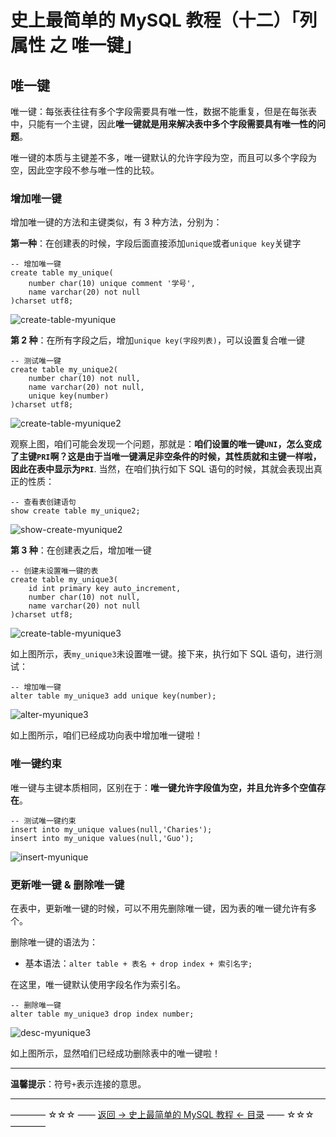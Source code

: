 # 史上最简单的 MySQL 教程（十二）「列属性 之 唯一键」

## 唯一键

唯一键：每张表往往有多个字段需要具有唯一性，数据不能重复，但是在每张表中，只能有一个主键，因此**唯一键就是用来解决表中多个字段需要具有唯一性的问题**。

唯一键的本质与主键差不多，唯一键默认的允许字段为空，而且可以多个字段为空，因此空字段不参与唯一性的比较。

### 增加唯一键

增加唯一键的方法和主键类似，有 3 种方法，分别为：

**第一种**：在创建表的时候，字段后面直接添加`unique`或者`unique key`关键字

```
-- 增加唯一键
create table my_unique(
	number char(10) unique comment '学号',
	name varchar(20) not null
)charset utf8;
```
![create-table-myunique](https://github.com/guobinhit/mysql-tutorial/blob/master/images/uniquekey/create-table-myunique.png)

**第 2 种**：在所有字段之后，增加`unique key(字段列表)`，可以设置复合唯一键

```
-- 测试唯一键
create table my_unique2(
	number char(10) not null,
	name varchar(20) not null,
	unique key(number)	
)charset utf8;
```
![create-table-myunique2](https://github.com/guobinhit/mysql-tutorial/blob/master/images/uniquekey/create-table-myunique2.png)

观察上图，咱们可能会发现一个问题，那就是：**咱们设置的唯一键`UNI`，怎么变成了主键`PRI`啊？这是由于当唯一键满足非空条件的时候，其性质就和主键一样啦，因此在表中显示为`PRI`**. 当然，在咱们执行如下 SQL 语句的时候，其就会表现出真正的性质：

```
-- 查看表创建语句
show create table my_unique2;
```
![show-create-myunique2](https://github.com/guobinhit/mysql-tutorial/blob/master/images/uniquekey/show-create-myunique2.png)

**第 3 种**：在创建表之后，增加唯一键

```
-- 创建未设置唯一键的表
create table my_unique3(
	id int primary key auto_increment,
	number char(10) not null,
	name varchar(20) not null
)charset utf8;
```

![create-table-myunique3](https://github.com/guobinhit/mysql-tutorial/blob/master/images/uniquekey/create-table-myunique3.png)

如上图所示，表`my_unique3`未设置唯一键。接下来，执行如下 SQL 语句，进行测试：

```
-- 增加唯一键
alter table my_unique3 add unique key(number);
```
![alter-myunique3](https://github.com/guobinhit/mysql-tutorial/blob/master/images/uniquekey/alter-myunique3.png)

如上图所示，咱们已经成功向表中增加唯一键啦！

### 唯一键约束

唯一键与主键本质相同，区别在于：**唯一键允许字段值为空，并且允许多个空值存在**。

```
-- 测试唯一键约束
insert into my_unique values(null,'Charies');
insert into my_unique values(null,'Guo');
```
![insert-myunique](https://github.com/guobinhit/mysql-tutorial/blob/master/images/uniquekey/insert-myunique.png)

### 更新唯一键 & 删除唯一键

在表中，更新唯一键的时候，可以不用先删除唯一键，因为表的唯一键允许有多个。

删除唯一键的语法为：

 - 基本语法：`alter table + 表名 + drop index + 索引名字;`

在这里，唯一键默认使用字段名作为索引名。

```
-- 删除唯一键
alter table my_unique3 drop index number;
```
![desc-myunique3](https://github.com/guobinhit/mysql-tutorial/blob/master/images/uniquekey/desc-myunique3.png)

如上图所示，显然咱们已经成功删除表中的唯一键啦！


----------

**温馨提示**：符号`+`表示连接的意思。

----------
———— ☆☆☆ —— [返回 -> 史上最简单的 MySQL 教程 <- 目录](https://github.com/guobinhit/mysql-tutorial/blob/master/README.md) —— ☆☆☆ ————
